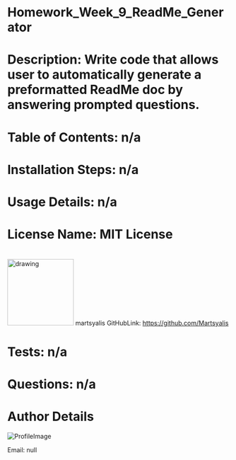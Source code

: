 
# Homework_Week_9_ReadMe_Generator 
# Description: Write code that allows user to automatically generate a preformatted ReadMe doc by answering prompted questions.
# Table of Contents: n/a
# Installation Steps: n/a
# Usage Details: n/a
# License Name: MIT License
# 
            
 <img src="https://avatars3.githubusercontent.com/u/27053761?v=4" alt="drawing" width="150" display="inline"/> martsyalis  GitHubLink: https://github.com/Martsyalis
# Tests: n/a
# Questions: n/a
# Author Details 

![ProfileImage](https://avatars3.githubusercontent.com/u/63885719?v=4)

Email: null
